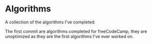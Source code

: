 # Algorithms
A collection of the algorithms I've completed

The first commit are algorithms completed for freeCodeCamp, they are unoptimized as they are the first algorithms I've ever worked on. 
